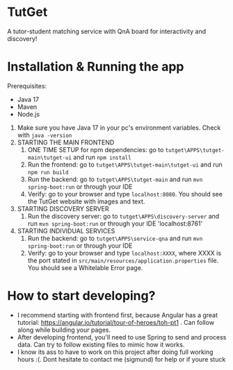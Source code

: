 # TutGet
A tutor-student matching service with QnA board for interactivity and discovery!

# Installation & Running the app

Prerequisites:
- Java 17
- Maven
- Node.js

1. Make sure you have Java 17 in your pc's environment variables. Check with `java -version`
2. STARTING THE MAIN FRONTEND
    1. ONE TIME SETUP for npm dependencies: go to `tutget\APPS\tutget-main\tutget-ui` and run `npm install`
    2. Run the frontend: go to `tutget\APPS\tutget-main\tutget-ui` and run `npm run build`
    3. Run the backend: go to `tutget\APPS\tutget-main` and run `mvn spring-boot:run` or through your IDE
    4. Verify: go to your browser and type `localhost:8080`. You should see the TutGet website with images and text.
3. STARTING DISCOVERY SERVER
    1. Run the discovery server: go to `tutget\APPS\discovery-server` and run `mvn spring-boot:run` or through your IDE 'localhost:8761'
3. STARTING INDIVIDUAL SERVICES
    1. Run the backend: go to `tutget\APPS\service-qna` and run `mvn spring-boot:run` or through your IDE
    2. Verify: go to your browser and type `localhost:XXXX`, where XXXX is the port stated in `src/main/resources/application.properties` file. You should see a Whitelable Error page.

# How to start developing?

- I recommend starting with frontend first, because Angular has a great tutorial: https://angular.io/tutorial/tour-of-heroes/toh-pt1 . Can follow along while building your pages.
- After developing frontend, you'll need to use Spring to send and process data. Can try to follow existing files to mimic how it works.
- I know its ass to have to work on this project after doing full working hours :(. Dont hesitate to contact me (sigmund) for help or if youre stuck
